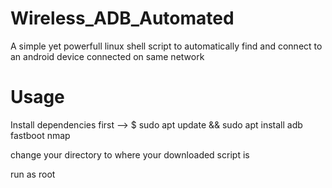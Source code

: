 # Wireless_ADB_Automated
A simple yet powerfull linux shell script to automatically find and connect to an android device connected on same network
# Usage
Install dependencies first --> $ sudo apt update && sudo apt install adb fastboot nmap

change your directory to where your downloaded script is

run as root
